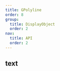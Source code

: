 ```yaml
---
title: GPolyline
order: 8
group:
  title: DisplayObject
  order: 2
nav:
  title: API
  order: 2
---
```


## text

<code src="./demos/polyline.tsx" compact defaultShowCode></code>
